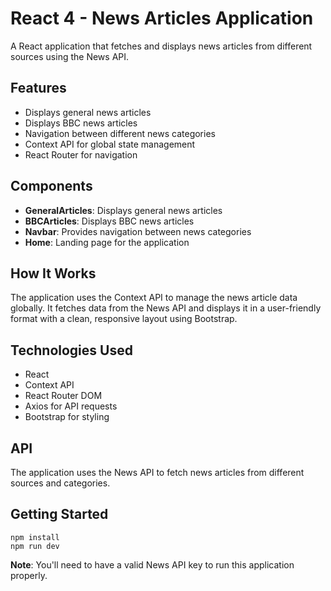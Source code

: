 # React 4 - News Articles Application

A React application that fetches and displays news articles from different sources using the News API.

## Features

- Displays general news articles
- Displays BBC news articles
- Navigation between different news categories
- Context API for global state management
- React Router for navigation

## Components

- **GeneralArticles**: Displays general news articles
- **BBCArticles**: Displays BBC news articles
- **Navbar**: Provides navigation between news categories
- **Home**: Landing page for the application

## How It Works

The application uses the Context API to manage the news article data globally. It fetches data from the News API and displays it in a user-friendly format with a clean, responsive layout using Bootstrap.

## Technologies Used

- React
- Context API
- React Router DOM
- Axios for API requests
- Bootstrap for styling

## API

The application uses the News API to fetch news articles from different sources and categories.

## Getting Started

```
npm install
npm run dev
```

**Note**: You'll need to have a valid News API key to run this application properly.
